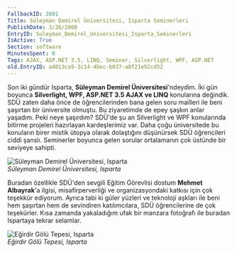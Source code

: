 ```yaml
---
FallbackID: 2001
Title: Süleyman Demirel Üniversitesi, Isparta Seminerleri
PublishDate: 3/26/2008
EntryID: Suleyman_Demirel_Universitesi_Isparta_Seminerleri
IsActive: True
Section: software
MinutesSpent: 0
Tags: AJAX, ASP.NET 3.5, LINQ, Seminer, Silverlight, WPF, ASP.NET
old.EntryID: a4013ca9-3c14-4bec-b037-a8f21e92cd52
---
```

Son iki gündür Isparta, **Süleyman Demirel Üniversitesi**'ndeydim. İki
gün boyunca **Silverlight, WPF, ASP.NET 3.5 AJAX ve LINQ** konularına
değindik. SDÜ zaten daha önce de öğrencilerinden bana gelen soru
mailleri ile beni şaşırtan bir üniversite olmuştu. Bu ziyaretimde de
epey şaşkın anlar yaşadım. Peki neye şaşırdım? SDÜ'de şu an Silverlight
ve WPF konularında bitirme projeleri hazırlayan kardeşlerimiz var. Daha
çoğu üniversitede bu konuların birer mistik ütopya olarak dolaştığını
düşünürsek SDÜ öğrencileri ciddi şanslı. Seminerler boyunca gelen
sorular ortalamanın çok üstünde bir seviyeye sahipti.

![Süleyman Demirel Üniversitesi,
Isparta](http://cdn.daron.yondem.com/assets/2001/25032008_1.jpg)\
*Süleyman Demirel Üniversitesi, Isparta*

Buradan özellikle SDÜ'den sevgili Eğitim Görevlisi dostum **Mehmet
Albayrak**'a ilgisi, misafirperverliği ve organizasyondaki katkısı için
çok teşekkür ediyorum. Ayrıca tabi ki güler yüzleri ve teknoloji aşkları
ile beni hem şaşırtan hem de sevindiren katılımcılara, SDÜ öğrencilerine
de çok teşekürler. Kısa zamanda yakaladığım ufak bir manzara fotoğrafı
ile buradan Ispartaya tekrar selamlar.

![Eğirdir Gölü Tepesi,
Isparta](http://cdn.daron.yondem.com/assets/2001/25032008_2.jpg)\
*Eğirdir Gölü Tepesi, Isparta*


